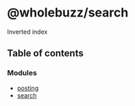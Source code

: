 # @wholebuzz/search

Inverted index

## Table of contents

### Modules

- [posting](docs/modules/posting.md)
- [search](docs/modules/search.md)
